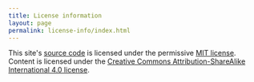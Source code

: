```yaml
---
title: License information
layout: page
permalink: license-info/index.html
---
```


This site's [source code][] is licensed under the permissive [MIT license][].
Content is licensed under the
[Creative Commons Attribution-ShareAlike International 4.0 license][].

[source code]: https://github.com/haliphax/haliphax-dot-dev
[MIT license]: https://github.com/haliphax/haliphax-dot-dev/blob/master/LICENSE
[Creative Commons Attribution-ShareAlike International 4.0 license]: https://github.com/haliphax/haliphax-dot-dev/tree/master/content/posts/LICENSE
